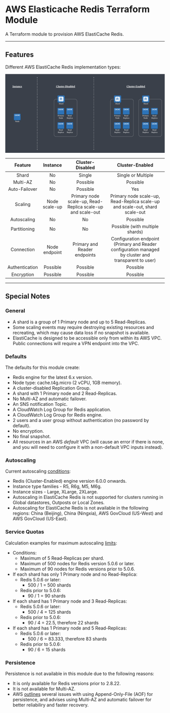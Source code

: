 # AWS Elasticache Redis Terraform Module

A Terraform module to provision AWS ElastiCache Redis.

---

## Features

Different AWS ElastiCache Redis implementation types:

![AWS ElastiCache Redis types](img/redis.png)

| Feature | Instance | Cluster-Disabled | Cluster-Enabled |
| :---: | :---: | :---: | :---: |
| Shard | No | Single | Single or Multiple |
| Multi-AZ | No | Possible | Possible |
| Auto-Failover | No | Possible | Yes |
| Scaling | Node scale-up | Primary node scale-up, Read-Replica scale-up and scale-out | Primary node scale-up, Read-Replica scale-up and scale-out, shard scale-out |
| Autoscaling | No | No | Possible |
| Partitioning | No | No | Possible (with multiple shards) |
| Connection | Node endpoint | Primary and Reader endpoints | Configuration endpoint (Primary and Reader configuration managed by cluster and transparent to user)
| Authentication | Possible | Possible | Possible |
| Encryption | Possible | Possible | Possible |

---

## Special Notes

### General

- A shard is a group of 1 Primary node and up to 5 Read-Replicas.
- Some scaling events may require destroying existing resources and recreating, which may cause data loss if no snapshot is available.
- ElastiCache is designed to be accessible only from within its AWS VPC. Public connections will require a VPN endpoint into the VPC.

### Defaults

The defaults for this module create:

- Redis engine for the latest 6.x version.
- Node type: cache.t4g.micro (2 vCPU, 1GB memory).
- A cluster-disabled Replication Group.
- A shard with 1 Primary node and 2 Read-Replicas.
- No Multi-AZ and automatic failover.
- An SNS notification Topic.
- A CloudWatch Log Group for Redis application.
- A CloudWatch Log Group for Redis engine.
- 2 users and a user group without authentication (no password by default).
- No encryption.
- No final snapshot.
- All resources in an AWS *default* VPC (will cause an error if there is none, and you will need to configure it with a non-default VPC inputs instead).

### Autoscaling

Current autoscaling [conditions](https://docs.aws.amazon.com/AmazonElastiCache/latest/red-ug/AutoScaling.html):

- Redis (Cluster-Enabled) engine version 6.0.0 onwards.
- Instance type families - R5, R6g, M5, M6g.
- Instance sizes - Large, XLarge, 2XLarge.
- Autoscaling in ElastiCache Redis is not supported for clusters running in Global datastores, Outposts or Local Zones.
- Autoscaling for ElastiCache Redis is not available in the following regions: China (Beijing), China (Ningxia), AWS GovCloud (US-West) and AWS GovCloud (US-East).

### Service Quotas

Calculation examples for maximum autoscaling [limits](https://docs.aws.amazon.com/AmazonElastiCache/latest/red-ug/Shards.html):

- Conditions:
    - Maximum of 5 Read-Replicas per shard.
    - Maximum of 500 nodes for Redis version 5.0.6 or later.
    - Maximum of 90 nodes for Redis versions prior to 5.0.6.
- If each shard has only 1 Primary node and no Read-Replica:
    - Redis 5.0.6 or later:
        - 500 / 1 = 500 shards
    - Redis prior to 5.0.6:
        - 90 / 1 = 90 shards
- If each shard has 1 Primary node and 3 Read-Replicas:
    - Redis 5.0.6 or later:
        - 500 / 4 = 125 shards
    - Redis prior to 5.0.6:
        - 90 / 4 = 22.5, therefore 22 shards
- If each shard has 1 Primary node and 5 Read-Replicas:
    - Redis 5.0.6 or later:
        - 500 / 6 = 83.333, therefore 83 shards
    - Redis prior to 5.0.6:
        - 90 / 6 = 15 shards

### Persistence

Persistence is not available in this module due to the following reasons:

- It is only available for Redis versions prior to 2.8.22.
- It is not available for Multi-AZ.
- AWS [outlines](https://docs.aws.amazon.com/AmazonElastiCache/latest/red-ug/RedisAOF.html) several issues with using Append-Only-File (AOF) for persistence, and advises using Multi-AZ and automatic failover for better reliabiliry and faster recovery.
